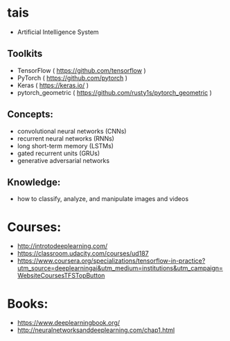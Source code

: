 # tais
- Artificial Intelligence System

## Toolkits
- TensorFlow ( https://github.com/tensorflow )
- PyTorch ( https://github.com/pytorch )
- Keras ( https://keras.io/ )
- pytorch_geometric ( https://github.com/rusty1s/pytorch_geometric )

## Concepts:
- convolutional neural networks (CNNs)
- recurrent neural networks (RNNs)
- long short-term memory (LSTMs)
- gated recurrent units (GRUs)
- generative adversarial networks

## Knowledge:
- how to classify, analyze, and manipulate images and videos

# Courses:
- http://introtodeeplearning.com/
- https://classroom.udacity.com/courses/ud187
- https://www.coursera.org/specializations/tensorflow-in-practice?utm_source=deeplearningai&utm_medium=institutions&utm_campaign=WebsiteCoursesTFSTopButton

# Books:
- https://www.deeplearningbook.org/
- http://neuralnetworksanddeeplearning.com/chap1.html
